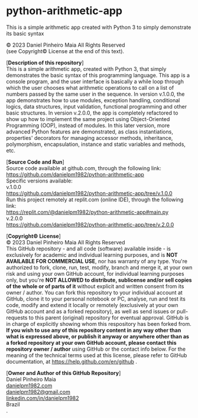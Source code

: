 # python-arithmetic-app
This is a simple arithmetic app created with Python 3 to simply demonstrate its basic syntax

© 2023 Daniel Pinheiro Maia All Rights Reserved<br>
(see Copyright© License at the end of this text).

[**Description of this repository**]<br>
This is a simple arithmetic app, created with Python 3, that simply demonstrates the basic syntax of this programming language. This app is a console program, and the user interface is basically a while loop through which the user chooses what arithmetic operations to call on a list of numbers passed by the same user in the sequence. In version v.1.0.0, the app demonstrates how to use modules, exception handling, conditional logics, data structures, input validation, functional programming and other basic structures. In version v.2.0.0, the app is completely refactored to show up how to implement the same project using Object-Oriented Programming (OOP), instead of modules. In this later version, more advanced Python features are demonstrated, as class instantiations, properties' decorators for managing accessor methods, inheritance, polymorphism, encapsulation, instance and static variables and methods, etc.  

[**Source Code and Run**]<br>
Source code available at github.com, through the following link:<br>
https://github.com/danielpm1982/python-arithmetic-app <br>
Specific versions available:<br>
v.1.0.0<br>
https://github.com/danielpm1982/python-arithmetic-app/tree/v.1.0.0<br>
Run this project remotely at replit.com (online IDE), through the following link:<br>
https://replit.com/@danielpm1982/python-arithmetic-app#main.py<br>
v.2.0.0<br>
https://github.com/danielpm1982/python-arithmetic-app/tree/v.2.0.0

[**Copyright© License**]<br>
© 2023 Daniel Pinheiro Maia All Rights Reserved<br>
This GitHub repository - and all code (software) available inside - is exclusively for academic and individual learning purposes, and is **NOT AVAILABLE FOR COMMERCIAL USE**, nor has warranty of any type. You're authorized to fork, clone, run, test, modify, branch and merge it, at your own risk and using your own GitHub account, for individual learning purposes only, but you're **NOT ALLOWED to distribute, sublicense and/or sell copies of the whole or of parts of it** without explicit and written consent from its owner / author. You can fork this repository to your individual account at GitHub, clone it to your personal notebook or PC, analyse, run and test its code, modify and extend it locally or remotely (exclusively at your own GitHub account and as a forked repository), as well as send issues or pull-requests to this parent (original) repository for eventual approval. GitHub is in charge of explicitly showing whom this respository has been forked from. **If you wish to use any of this repository content in any way other than what is expressed above, or publish it anyway or anywhere other than as a forked repository at your own GitHub account, please contact this repository owner / author** using GitHub or the contact info below. For the meaning of the technical terms used at this license, please refer to GitHub documentation, at https://help.github.com/en/github .

[**Owner and Author of this GitHub Repository**]<br>
Daniel Pinheiro Maia<br>
[danielpm1982.com](https://www.danielpm1982.com)<br>
danielpm1982@gmail.com<br>
[linkedin.com/in/danielpm1982](https://www.linkedin.com/in/danielpm1982)<br>
Brazil<br>
.
